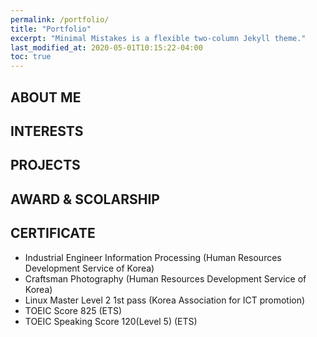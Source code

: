 ```yaml
---
permalink: /portfolio/
title: "Portfolio"
excerpt: "Minimal Mistakes is a flexible two-column Jekyll theme."
last_modified_at: 2020-05-01T10:15:22-04:00
toc: true
---
```


## **ABOUT ME**

## **INTERESTS**

## **PROJECTS**

## **AWARD & SCOLARSHIP**

## **CERTIFICATE**

- Industrial Engineer Information Processing (Human Resources Development Service of Korea)
- Craftsman Photography (Human Resources Development Service of Korea)
- Linux Master Level 2 1st pass (Korea Association for ICT promotion)
- TOEIC Score 825 (ETS)
- TOEIC Speaking Score 120(Level 5) (ETS)
